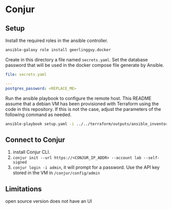 # Conjur

## Setup

Install the required roles in the ansible controller.
```sh
ansible-galaxy role install geerlingguy.docker
```

Create in this directory a file named `secrets.yaml`. Set the database password that will be used in the docker compose file generate by Ansible.

```yaml
file: secrets.yaml

---
postgres_password: <REPLACE_ME>
```

Run the ansible playbook to configure the remote host. This README assume that a debian VM has been provisioned with Terraform using the code in this repository. If this is not the case, adjust the parameters of the following command as needed.

```sh
ansible-playbook setup.yaml -i ../../terraform/outputs/ansible_inventory --u debian --extra-vars "@secrets.yaml"
```

## Connect to Conjur

1. install Conjur CLI.
1. `conjur init --url https://<CONJUR_IP_ADDR> --account lab --self-signed`
1. `conjur login -i admin`, it will prompt for a password. Use the API key stored in the VM in `/conjur/config/admin`

## Limitations
open source version does not have an UI